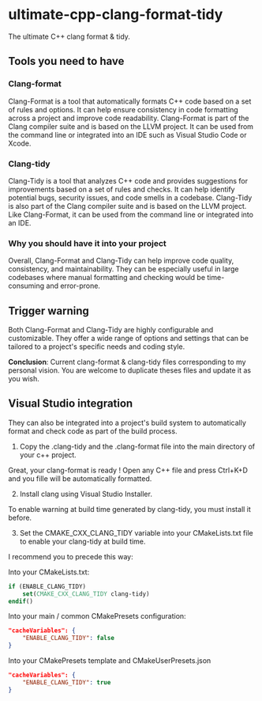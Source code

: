 # ultimate-cpp-clang-format-tidy

The ultimate C++ clang format & tidy.

## Tools you need to have

### Clang-format

Clang-Format is a tool that automatically formats C++ code based on a set of rules and options.
It can help ensure consistency in code formatting across a project and improve code readability.
Clang-Format is part of the Clang compiler suite and is based on the LLVM project.
It can be used from the command line or integrated into an IDE such as Visual Studio Code or Xcode.

### Clang-tidy

Clang-Tidy is a tool that analyzes C++ code and provides suggestions for improvements based on a set of rules and checks.
It can help identify potential bugs, security issues, and code smells in a codebase.
Clang-Tidy is also part of the Clang compiler suite and is based on the LLVM project.
Like Clang-Format, it can be used from the command line or integrated into an IDE.

### Why you should have it into your project

Overall, Clang-Format and Clang-Tidy can help improve code quality, consistency, and maintainability.
They can be especially useful in large codebases where manual formatting and checking would be time-consuming and error-prone.

## Trigger warning

Both Clang-Format and Clang-Tidy are highly configurable and customizable.
They offer a wide range of options and settings that can be tailored to a project's specific needs and coding style.

**Conclusion**: Current clang-format & clang-tidy files corresponding to my personal vision. You are welcome to duplicate theses files and update it as you wish.

## Visual Studio integration

They can also be integrated into a project's build system to automatically format and check code as part of the build process.

1. Copy the .clang-tidy and the .clang-format file into the main directory of your c++ project.

Great, your clang-format is ready ! Open any C++ file and press Ctrl+K+D and you fille will be automatically formatted.

2. Install clang using Visual Studio Installer.

To enable warning at build time generated by clang-tidy, you must install it before.

3. Set the CMAKE_CXX_CLANG_TIDY variable into your CMakeLists.txt file to enable your clang-tidy at build time.

I recommend you to precede this way:

Into your CMakeLists.txt:

```cmake
if (ENABLE_CLANG_TIDY)
	set(CMAKE_CXX_CLANG_TIDY clang-tidy)
endif()
```

Into your main / common CMakePresets configuration:

```json
"cacheVariables": {
	"ENABLE_CLANG_TIDY": false
}
```

Into your CMakePresets template and CMakeUserPresets.json

```json
"cacheVariables": {
	"ENABLE_CLANG_TIDY": true
}
```